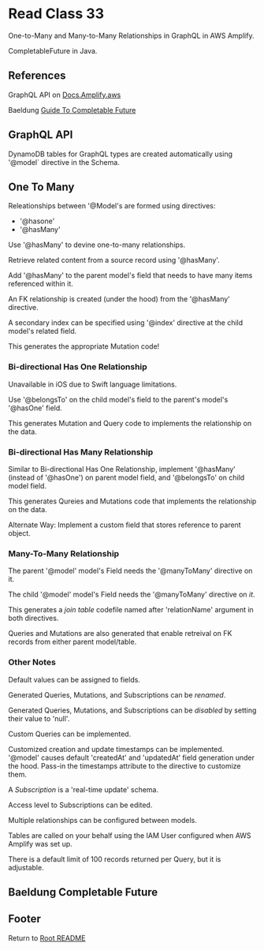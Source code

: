 # Read Class 33

One-to-Many and Many-to-Many Relationships in GraphQL in AWS Amplify.

CompletableFuture in Java.

## References

GraphQL API on [Docs.Amplify.aws](https://docs.amplify.aws/cli/graphql/data-modeling/#has-many-relationship)

Baeldung [Guide To Completable Future](https://www.baeldung.com/java-completablefuture)

## GraphQL API

DynamoDB tables for GraphQL types are created automatically using '@model` directive in the Schema.

## One To Many

Releationships between '@Model's are formed using directives:

- '@hasone'
- '@hasMany'

Use '@hasMany' to devine one-to-many relationships.

Retrieve related content from a source record using '@hasMany'.

Add '@hasMany' to the parent model's field that needs to have many items referenced within it.

An FK relationship is created (under the hood) from the '@hasMany' directive.

A secondary index can be specified using '@index' directive at the child model's related field.

This generates the appropriate Mutation code!

### Bi-directional Has One Relationship

Unavailable in iOS due to Swift language limitations.

Use '@belongsTo' on the child model's field to the parent's model's '@hasOne' field.

This generates Mutation and Query code to implements the relationship on the data.

### Bi-directional Has Many Relationship

Similar to Bi-directional Has One Relationship, implement '@hasMany' (instead of '@hasOne') on parent model field, and '@belongsTo' on child model field.

This generates Qureies and Mutations code that implements the relationship on the data.

Alternate Way: Implement a custom field that stores reference to parent object.

### Many-To-Many Relationship

The parent '@model' model's Field needs the '@manyToMany' directive on it.

The child '@model' model's Field needs the '@manyToMany' directive on *it*.

This generates a *join table* codefile named after 'relationName' argument in both directives.

Queries and Mutations are also generated that enable retreival on FK records from either parent model/table.

### Other Notes

Default values can be assigned to fields.

Generated Queries, Mutations, and Subscriptions can be *renamed*.

Generated Queries, Mutations, and Subscriptions can be *disabled* by setting their value to 'null'.

Custom Queries can be implemented.

Customized creation and update timestamps can be implemented. '@model' causes default 'createdAt' and 'updatedAt' field generation under the hood. Pass-in the timestamps attribute to the directive to customize them.

A *Subscription* is a 'real-time update' schema.

Access level to Subscriptions can be edited.

Multiple relationships can be configured between models.

Tables are called on your behalf using the IAM User configured when AWS Amplify was set up.

There is a default limit of 100 records returned per Query, but it is adjustable.

## Baeldung Completable Future


## Footer

Return to [Root README](../README.md)
